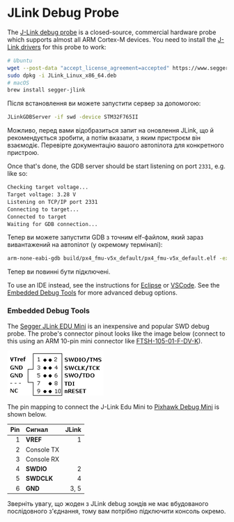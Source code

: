 # JLink Debug Probe

The [J-Link debug probe][jlink] is a closed-source, commercial hardware probe which supports almost all ARM Cortex-M devices.
You need to install the [J-Link drivers][drivers] for this probe to work:

```sh
# Ubuntu
wget --post-data "accept_license_agreement=accepted" https://www.segger.com/downloads/jlink/JLink_Linux_x86_64.deb
sudo dpkg -i JLink_Linux_x86_64.deb
# macOS
brew install segger-jlink
```

Після встановлення ви можете запустити сервер за допомогою:

```sh
JLinkGDBServer -if swd -device STM32F765II
```

Можливо, перед вами відобразиться запит на оновлення JLink, що й рекомендується зробити, а потім вказати, з яким пристроєм він взаємодіє.
Перевірте документацію вашого автопілота для конкретного пристрою.

Once that's done, the GDB server should be start listening on port `2331`, e.g. like so:

```sh
Checking target voltage...
Target voltage: 3.28 V
Listening on TCP/IP port 2331
Connecting to target...
Connected to target
Waiting for GDB connection...
```

Тепер ви можете запустити GDB з точним elf-файлом, який зараз вивантажений на автопілот (у окремому терміналі):

```sh
arm-none-eabi-gdb build/px4_fmu-v5x_default/px4_fmu-v5x_default.elf -ex "target extended-remote :2331"
```

Тепер ви повинні бути підключені.

To use an IDE instead, see the instructions for [Eclipse](../debug/eclipse_jlink.md) or [VSCode](../dev_setup/vscode.md#hardware-debugging).
See the [Embedded Debug Tools][emdbg] for more advanced debug options.

<a id="segger_jlink_edu_mini"></a>

### Embedded Debug Tools

The [Segger JLink EDU Mini](https://www.segger.com/products/debug-probes/j-link/models/j-link-edu-mini/) is an inexpensive and popular SWD debug probe.
The probe's connector pinout looks like the image below (connect to this using an ARM 10-pin mini connector like [FTSH-105-01-F-DV-K](https://www.digikey.com/en/products/detail/samtec-inc/FTSH-105-01-F-DV-K/2649974)).

![connector_jlink_mini.png](../../assets/debug/connector_jlink_mini.png)

The pin mapping to connect the J-Link Edu Mini to [Pixhawk Debug Mini](swd_debug.md#pixhawk-debug-mini) is shown below.

| Pin | Сигнал     | JLink |
| --: | :--------- | ----: |
|   1 | **VREF**   |     1 |
|   2 | Console TX |       |
|   3 | Console RX |       |
|   4 | **SWDIO**  |     2 |
|   5 | **SWDCLK** |     4 |
|   6 | **GND**    |  3, 5 |

Зверніть увагу, що жоден з JLink debug зондів не має вбудованого послідовного з'єднання, тому вам потрібно підключити консоль окремо.

<!-- Image of SWD cable and connector to debug port - proposed? -->

[jlink]: https://www.segger.com/products/debug-probes/j-link/
[drivers]: https://www.segger.com/downloads/jlink/
[emdbg]: https://pypi.org/project/emdbg/
